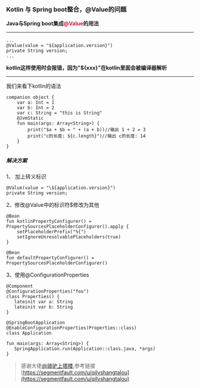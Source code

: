 ### Kotlin 与 Spring boot整合，@Value的问题

**Java与Spring boot集成<font color=#DC143C>@Value</font>的用法**
*************************************
```
...
@Value(value = "${application.version}")
private String version;
...
```
**kotlin这样使用时会报错，因为"${xxx}"在kotlin里面会被编译器解析**
******************************************
我们来看下kotlin的语法

```
companion object {
    var a: Int = 1
    var b: Int = 2
    var c: String = "this is String"
    @JvmStatic
    fun main(args: Array<String>) {
        print("$a + $b = " + (a + b))//输出 1 + 2 = 3
        print("c的长度: ${c.length}")//输出 c的长度: 14
    }
}
```
##### 解决方案

1、  加上转义标识
```
@Value(value = "\${application.version}")
private String version;
```
2、修改@Value中的标识符$修改为其他
```
@Bean
fun kotlinPropertyConfigurer() = PropertySourcesPlaceholderConfigurer().apply {
    setPlaceholderPrefix("%{")
    setIgnoreUnresolvablePlaceholders(true)
}

@Bean
fun defaultPropertyConfigurer() = PropertySourcesPlaceholderConfigurer()
```
3、使用@ConfigurationProperties
```
@Component
@ConfigurationProperties("foo")
class Properties() {
   lateinit var a: String
   lateinit var b: String
}

@SpringBootApplication
@EnableConfigurationProperties(Properties::class)
class Application

fun main(args: Array<String>) {
   SpringApplication.run(Application::class.java, *args)
}
```

>感谢大佬[@骑驴上塔楼](https://segmentfault.com/u/qilvshangtalou),参考链接[https://segmentfault.com/u/qilvshangtalou](https://segmentfault.com/u/qilvshangtalou)
